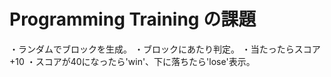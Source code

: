 # Programming Training の課題
・ランダムでブロックを生成。
・ブロックにあたり判定。
・当たったらスコア+10
・スコアが40になったら'win'、下に落ちたら'lose'表示。
